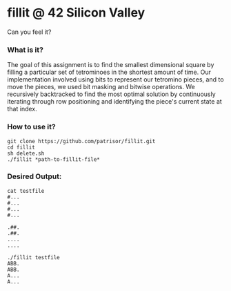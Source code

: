 # fillit @ 42 Silicon Valley
Can you feel it?
### What is it?
The goal of this assignment is to find the smallest dimensional square by filling a particular set of tetrominoes in the shortest amount of time. Our implementation involved using bits to represent our tetromino pieces, and to move the pieces, we used bit masking and bitwise operations. We recursively backtracked to find the most optimal solution by continuously iterating through row positioning and identifying the piece's current state at that index.
### How to use it?
	git clone https://github.com/patrisor/fillit.git
	cd fillit
	sh delete.sh
	./fillit *path-to-fillit-file*
### Desired Output:
	cat testfile
	#...
	#...
	#...
	#...
	
	.##.
	.##.
	....
	....

	./fillit testfile
	ABB.
	ABB.
	A...
	A...
